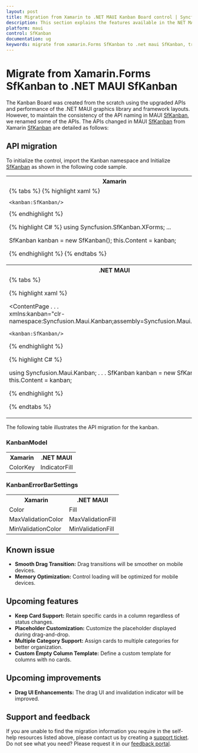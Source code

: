 ```yaml
---
layout: post
title: Migration from Xamarin to .NET MAUI Kanban Board control | Syncfusion®
description: This section explains the features available in the NET MAUI Kanban Board (SfKanban) control over Xamarin SfKanban.
platform: maui
control: SfKanban
documentation: ug
keywords: migrate from xamarin.Forms SfKanban to .net maui SfKanban, transitioning from xamarin.Forms SfKanban to .net maui SfKanban, move from xamarin.Forms SfKanban to .net maui SfKanban, upgrading xamarin.Forms to .net maui SfKanban.
---
```


# Migrate from Xamarin.Forms SfKanban to .NET MAUI SfKanban

The Kanban Board was created from the scratch using the upgraded APIs and performance of the .NET MAUI graphics library and framework layouts. However, to maintain the consistency of the API naming in MAUI [SfKanban](https://help.syncfusion.com/cr/maui/Syncfusion.Maui.Kanban.SfKanban.html), we renamed some of the APIs. The APIs changed in MAUI [SfKanban](https://help.syncfusion.com/cr/maui/Syncfusion.Maui.Kanban.SfKanban.html) from Xamarin [SfKanban](https://help.syncfusion.com/cr/maui/Syncfusion.Maui.Kanban.SfKanban.html) are detailed as follows:

## API migration

To initialize the control, import the Kanban namespace and Initialize [SfKanban](https://help.syncfusion.com/cr/maui/Syncfusion.Maui.Kanban.SfKanban.html) as shown in the following code sample. 

<table>
<tr>
<th>Xamarin</th>
</tr>
<tr>
<td>
{% tabs %} 
{% highlight xaml %}
<ContentPage
    . . .
    xmlns:kanban="clr-namespace:Syncfusion.SfKanban.XForms;assembly=Syncfusion.SfKanban.XForms">

    <kanban:SfKanban/>
</ContentPage>
{% endhighlight %}

{% highlight C# %}
using Syncfusion.SfKanban.XForms;
...

SfKanban kanban = new SfKanban();
this.Content = kanban;

{% endhighlight %}
{% endtabs %}
</td>
</tr>
<tr>
<th>.NET MAUI</th>
</tr>
<tr>
<td>
{% tabs %} 

{% highlight xaml %}

<ContentPage
    . . .    
    xmlns:kanban="clr-namespace:Syncfusion.Maui.Kanban;assembly=Syncfusion.Maui.Kanban">
   
    <kanban:SfKanban/>
</ContentPage>
 
{% endhighlight %}

{% highlight C# %}

using Syncfusion.Maui.Kanban;
. . .
SfKanban kanban = new SfKanban();
this.Content = kanban;

{% endhighlight %}

{% endtabs %}
</td>
</tr>
</table>

The following table illustrates the API migration for the kanban.

### KanbanModel

<table>
<tr>
<th>Xamarin</th>
<th>.NET MAUI</th>
</tr>
<tr>
<td>ColorKey</td>
<td>IndicatorFill</td>
</tr>
</table>

### KanbanErrorBarSettings

<table>
<tr>
<th>Xamarin</th>
<th>.NET MAUI</th>
</tr>
<tr>
<td>Color</td>
<td>Fill</td>
</tr>
<tr>
<td>MaxValidationColor</td>
<td>MaxValidationFill</td>
</tr>
<tr>
<td>MinValidationColor</td>
<td>MinValidationFill</td>
</tr>
</table>

## Known issue

* **Smooth Drag Transition:** Drag transitions will be smoother on mobile devices.
* **Memory Optimization:** Control loading will be optimized for mobile devices.

## Upcoming features

* **Keep Card Support:** Retain specific cards in a column regardless of status changes.
* **Placeholder Customization:** Customize the placeholder displayed during drag-and-drop.
* **Multiple Category Support:** Assign cards to multiple categories for better organization.
* **Custom Empty Column Template:** Define a custom template for columns with no cards.

## Upcoming improvements

* **Drag UI Enhancements:** The drag UI and invalidation indicator will be improved.

## Support and feedback

If you are unable to find the migration information you require in the self-help resources listed above, please contact us by creating a [support ticket](https://internalsupport.bolddesk.com/agent/tickets/create). Do not see what you need? Please request it in our [feedback portal](https://www.syncfusion.com/feedback/maui). 